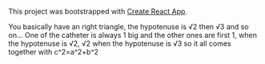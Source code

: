 This project was bootstrapped with [Create React App](https://github.com/facebook/create-react-app).

You basically have an right triangle, the hypotenuse is √2 then √3 and so on... One of the catheter is always 1 big and the other ones are first 1, when the hypotenuse is √2, √2 when the hypotenuse is √3 so it all comes together with c^2=a^2+b^2
